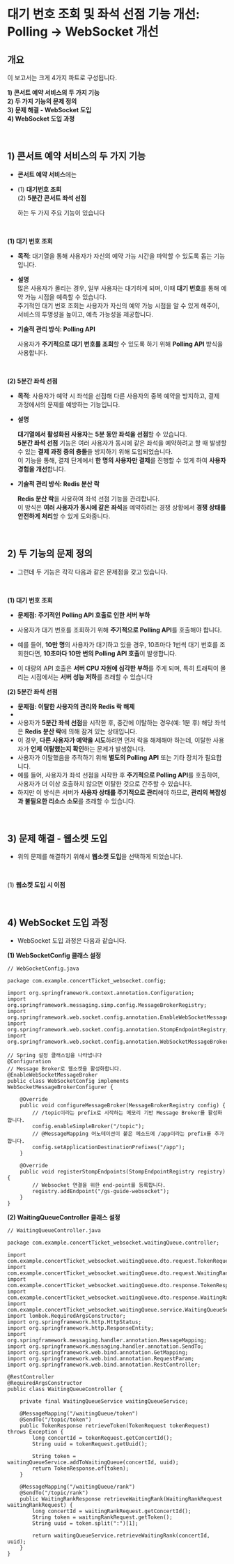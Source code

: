 # 대기 번호 조회 및 좌석 선점 기능 개선: Polling -> WebSocket 개선


## 개요

이 보고서는 크게 4가지 파트로 구성됩니다.
  
**1) 콘서트 예약 서비스의 두 가지 기능** <br>
**2) 두 가지 기능의 문제 정의** <br>
**3) 문제 해결 - WebSocket 도입** <br>
**4) WebSocket 도입 과정** <br>

<br> 


## 1) 콘서트 예약 서비스의 두 가지 기능
- **콘서트 예약 서비스**에는 <br>
- 
  (1) **대기번호 조회** <br> 
  (2) **5분간 콘서트 좌석 선점** <br> 

  하는 두 가지 주요 기능이 있습니다 <br>


<br> 

**(1) 대기 번호 조회**
- **목적**: 대기열을 통해 사용자가 자신의 예약 가능 시간을 파악할 수 있도록 돕는 기능입니다. <br> 
- **설명** <br> 
  많은 사용자가 몰리는 경우, 일부 사용자는 대기하게 되며, 이때 **대기 번호**를 통해 예약 가능 시점을 예측할 수 있습니다. <br> 
  주기적인 대기 번호 조회는 사용자가 자신의 예약 가능 시점을 알 수 있게 해주어, <br>
  서비스의 투명성을 높이고, 예측 가능성을 제공합니다. <br> 

- **기술적 관리 방식: Polling API** <br>
  
  사용자가 **주기적으로 대기 번호를 조회**할 수 있도록 하기 위해 **Polling API** 방식을 사용합니다. <br>

  
<br> 


**(2) 5분간 좌석 선점**
- **목적**: 사용자가 예약 시 좌석을 선점해 다른 사용자의 중복 예약을 방지하고, 결제 과정에서의 문제를 예방하는 기능입니다. <br> 
- **설명** <br>
  
  **대기열에서 활성화된 사용자**는 **5분 동안 좌석을 선점**할 수 있습니다. <br> 
  **5분간 좌석 선점** 기능은 여러 사용자가 동시에 같은 좌석을 예약하려고 할 때 발생할 수 있는 **결제 과정 중의 충돌**을 방지하기 위해 도입되었습니다. <br>
  이 기능을 통해, 결제 단계에서 **한 명의 사용자만 결제**를 진행할 수 있게 하여 **사용자 경험을 개선**합니다. <br> 

- **기술적 관리 방식: Redis 분산 락** <br>
  
  **Redis 분산 락**을 사용하여 좌석 선점 기능을 관리합니다. <br>
  이 방식은 **여러 사용자가 동시에 같은 좌석**을 예약하려는 경쟁 상황에서 **경쟁 상태를 안전하게 처리**할 수 있게 도와줍니다.


<br>


## 2) 두 기능의 문제 정의 

- 그런데 두 기능은 각각 다음과 같은 문제점을 갖고 있습니다.

<br>

**(1) 대기 번호 조회**
- **문제점: 주기적인 Polling API 호출로 인한 서버 부하** <br>

- 사용자가 대기 번호를 조회하기 위해 **주기적으로 Polling API**를 호출해야 합니다. <br> 
- 예를 들어, **10만 명**의 사용자가 대기하고 있을 경우, 10초마다 1번씩 대기 번호를 조회한다면, **10초마다 10만 번의 Polling API 호출**이 발생합니다. <br>
- 이 대량의 API 호출은 **서버 CPU 자원에 심각한 부하**를 주게 되며, 특히 트래픽이 몰리는 시점에서는 **서버 성능 저하**를 초래할 수 있습니다 <br>

**(2) 5분간 좌석 선점**
- **문제점: 이탈한 사용자의 관리와 Redis 락 해제**
- 
- 사용자가 **5분간 좌석 선점**을 시작한 후, 중간에 이탈하는 경우(예: 1분 후) 해당 좌석은 **Redis 분산 락**에 의해 잠겨 있는 상태입니다. <br>
- 이 경우, **다른 사용자가 예약을 시도**하려면 먼저 락을 해제해야 하는데, 이탈한 사용자가 **언제 이탈했는지 확인**하는 문제가 발생합니다. <br>
- 사용자가 이탈했음을 추적하기 위해 **별도의 Polling API** 또는 기타 장치가 필요합니다. <br> 
- 예를 들어, 사용자가 좌석 선점을 시작한 후 **주기적으로 Polling API**를 호출하여, 사용자가 더 이상 호출하지 않으면 이탈한 것으로 간주할 수 있습니다. <br>
- 하지만 이 방식은 서버가 **사용자 상태를 주기적으로 관리**해야 하므로, **관리의 복잡성과 불필요한 리소스 소모**를 초래할 수 있습니다. <br>


<br> 



## 3) 문제 해결 - 웹소켓 도입  

- 위의 문제를 해결하기 위해서 **웹소켓 도입**을 선택하게 되었습니다. 

<br>

(1) **웹소켓 도입 시 이점**





<br> 



## 4) WebSocket 도입 과정   

- WebSocket 도입 과정은 다음과 같습니다.


**(1) WebSocketConfig 클래스 설정**
```
// WebSocketConfig.java

package com.example.concertTicket_websocket.config;

import org.springframework.context.annotation.Configuration;
import org.springframework.messaging.simp.config.MessageBrokerRegistry;
import org.springframework.web.socket.config.annotation.EnableWebSocketMessageBroker;
import org.springframework.web.socket.config.annotation.StompEndpointRegistry;
import org.springframework.web.socket.config.annotation.WebSocketMessageBrokerConfigurer;

// Spring 설정 클래스임을 나타냅니다 
@Configuration
// Message Broker로 웹소켓을 활성화합니다. 
@EnableWebSocketMessageBroker
public class WebSocketConfig implements WebSocketMessageBrokerConfigurer {

    @Override
    public void configureMessageBroker(MessageBrokerRegistry config) {
        // /topic이라는 prefix로 시작하는 메모리 기반 Message Broker를 활성화합니다. 
        config.enableSimpleBroker("/topic");
        // @MessageMapping 어노테이션이 붙은 메소드에 /app이라는 prefix를 추가합니다. 
        config.setApplicationDestinationPrefixes("/app");
    }

    @Override
    public void registerStompEndpoints(StompEndpointRegistry registry) {
        // Websocket 연결을 위한 end-point를 등록합니다. 
        registry.addEndpoint("/gs-guide-websocket");
    }
}
```

**(2) WaitingQueueController 클래스 설정**
```
// WaitingQueueController.java

package com.example.concertTicket_websocket.waitingQueue.controller;

import com.example.concertTicket_websocket.waitingQueue.dto.request.TokenRequest;
import com.example.concertTicket_websocket.waitingQueue.dto.request.WaitingRankRequest;
import com.example.concertTicket_websocket.waitingQueue.dto.response.TokenResponse;
import com.example.concertTicket_websocket.waitingQueue.dto.response.WaitingRankResponse;
import com.example.concertTicket_websocket.waitingQueue.service.WaitingQueueService;
import lombok.RequiredArgsConstructor;
import org.springframework.http.HttpStatus;
import org.springframework.http.ResponseEntity;
import org.springframework.messaging.handler.annotation.MessageMapping;
import org.springframework.messaging.handler.annotation.SendTo;
import org.springframework.web.bind.annotation.GetMapping;
import org.springframework.web.bind.annotation.RequestParam;
import org.springframework.web.bind.annotation.RestController;

@RestController
@RequiredArgsConstructor
public class WaitingQueueController {

    private final WaitingQueueService waitingQueueService;

    @MessageMapping("/waitingQueue/token")
    @SendTo("/topic/token")
    public TokenResponse retrieveToken(TokenRequest tokenRequest) throws Exception {
        long concertId = tokenRequest.getConcertId();
        String uuid = tokenRequest.getUuid();

        String token = waitingQueueService.addToWaitingQueue(concertId, uuid);
        return TokenResponse.of(token);
    }

    @MessageMapping("/waitingQueue/rank")
    @SendTo("/topic/rank")
    public WaitingRankResponse retrieveWaitingRank(WaitingRankRequest waitingRankRequest) {
        long concertId = waitingRankRequest.getConcertId();
        String token = waitingRankRequest.getToken();
        String uuid = token.split(":")[1];

        return waitingQueueService.retrieveWaitingRank(concertId, uuid);
    }
}

```










